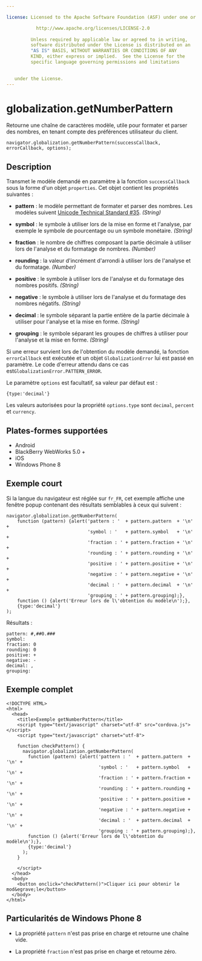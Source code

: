```yaml
---

license: Licensed to the Apache Software Foundation (ASF) under one or more contributor license agreements. See the NOTICE file distributed with this work for additional information regarding copyright ownership. The ASF licenses this file to you under the Apache License, Version 2.0 (the "License"); you may not use this file except in compliance with the License. You may obtain a copy of the License at

           http://www.apache.org/licenses/LICENSE-2.0
    
         Unless required by applicable law or agreed to in writing,
         software distributed under the License is distributed on an
         "AS IS" BASIS, WITHOUT WARRANTIES OR CONDITIONS OF ANY
         KIND, either express or implied.  See the License for the
         specific language governing permissions and limitations
    

   under the License.
---
```


# globalization.getNumberPattern

Retourne une chaîne de caractères modèle, utile pour formater et parser des nombres, en tenant compte des préférences utilisateur du client.

    navigator.globalization.getNumberPattern(successCallback, errorCallback, options);
    

## Description

Transmet le modèle demandé en paramètre à la fonction `successCallback` sous la forme d'un objet `properties`. Cet objet contient les propriétés suivantes :

*   **pattern** : le modèle permettant de formater et parser des nombres. Les modèles suivent [Unicode Technical Standard #35][1]. *(String)*

*   **symbol** : le symbole à utiliser lors de la mise en forme et l'analyse, par exemple le symbole de pourcentage ou un symbole monétaire. *(String)*

*   **fraction** : le nombre de chiffres composant la partie décimale à utiliser lors de l'analyse et du formatage de nombres. *(Number)*

*   **rounding** : la valeur d'incrément d'arrondi à utiliser lors de l'analyse et du formatage. *(Number)*

*   **positive** : le symbole à utiliser lors de l'analyse et du formatage des nombres positifs. *(String)*

*   **negative** : le symbole à utiliser lors de l'analyse et du formatage des nombres négatifs. *(String)*

*   **decimal** : le symbole séparant la partie entière de la partie décimale à utiliser pour l'analyse et la mise en forme. *(String)*

*   **grouping** : le symbole séparant les groupes de chiffres à utiliser pour l'analyse et la mise en forme. *(String)*

 [1]: http://unicode.org/reports/tr35/tr35-4.html

Si une erreur survient lors de l'obtention du modèle demandé, la fonction `errorCallback` est exécutée et un objet `GlobalizationError` lui est passé en paramètre. Le code d'erreur attendu dans ce cas est`GlobalizationError.PATTERN_ERROR`.

Le paramètre `options` est facultatif, sa valeur par défaut est :

    {type:'decimal'}
    

Les valeurs autorisées pour la propriété `options.type` sont `decimal`, `percent` et `currency`.

## Plates-formes supportées

*   Android
*   BlackBerry WebWorks 5.0 +
*   iOS
*   Windows Phone 8

## Exemple court

Si la langue du navigateur est réglée sur `fr_FR`, cet exemple affiche une fenêtre popup contenant des résultats semblables à ceux qui suivent :

    navigator.globalization.getNumberPattern(
        function (pattern) {alert('pattern : '  + pattern.pattern  + '\n' +
                                  'symbol : '   + pattern.symbol   + '\n' +
                                  'fraction : ' + pattern.fraction + '\n' +
                                  'rounding : ' + pattern.rounding + '\n' +
                                  'positive : ' + pattern.positive + '\n' +
                                  'negative : ' + pattern.negative + '\n' +
                                  'decimal : '  + pattern.decimal  + '\n' +
                                  'grouping : ' + pattern.grouping);},
        function () {alert('Erreur lors de l\'obtention du modèle\n');},
        {type:'decimal'}
    );
    

Résultats :

    pattern: #,##0.###
    symbol: 
    fraction: 0
    rounding: 0
    positive: +
    negative: -
    decimal: ,
    grouping: 
    

## Exemple complet

    <!DOCTYPE HTML>
    <html>
      <head>
        <title>Exemple getNumberPattern</title>
        <script type="text/javascript" charset="utf-8" src="cordova.js"></script>
        <script type="text/javascript" charset="utf-8">
    
        function checkPattern() {
          navigator.globalization.getNumberPattern(
            function (pattern) {alert('pattern : '  + pattern.pattern  + '\n' +
                                      'symbol : '   + pattern.symbol   + '\n' +
                                      'fraction : ' + pattern.fraction + '\n' +
                                      'rounding : ' + pattern.rounding + '\n' +
                                      'positive : ' + pattern.positive + '\n' +
                                      'negative : ' + pattern.negative + '\n' +
                                      'decimal : '  + pattern.decimal  + '\n' +
                                      'grouping : ' + pattern.grouping);},
            function () {alert('Erreur lors de l\'obtention du modèle\n');},
            {type:'decimal'}
          );
        }
    
        </script>
      </head>
      <body>
        <button onclick="checkPattern()">Cliquer ici pour obtenir le mod&egrave;le</button>
      </body>
    </html>
    

## Particularités de Windows Phone 8

*   La propriété `pattern` n'est pas prise en charge et retourne une chaîne vide.

*   La propriété `fraction` n'est pas prise en charge et retourne zéro.